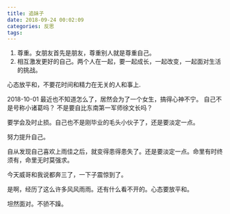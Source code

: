 ```yaml
---
title: 追妹子
date: 2018-09-24 00:02:09
categories: 反思
tags:
---
```


1. 尊重。女朋友首先是朋友，尊重别人就是尊重自己。
2. 相互激发更好的自己。两个人在一起，要一起成长，一起改变，一起面对生活的挑战。

心态放平和，不要花时间和精力在无关的人和事上.

2018-10-01
最近也不知道怎么了，居然会为了一个女生，搞得心神不宁。
自己不是号称小诸葛吗？ 不是要自比东南第一军师徐文长吗？

要学会及时止损。自己也不是刚毕业的毛头小伙子了，还是要淡定一点。

努力提升自己。

自从发现自己喜欢上雨佳之后，就变得患得患失了。还是要淡定一点。命里有时终须有，命里无时莫强求。

今天威哥和我说都奔三了，一下子震惊到了。

是啊，经历了这么许多风风雨雨。还有什么看不开的。心态要放平和。

坦然面对。不骄不躁。
